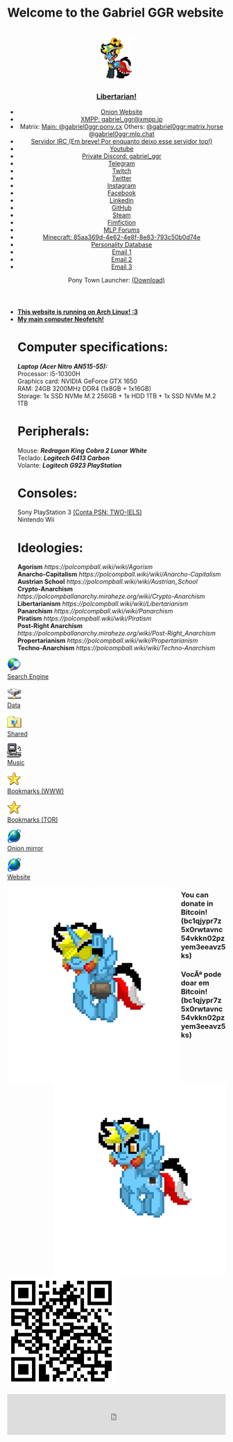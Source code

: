 </style>
	</head>
		<body>
			<h1>Welcome to the Gabriel GGR website</h1>
			<div id="links">
				<header>
					<div id="container">
<h1 ><img src="/Images/pony-town-Gabriel (King)-stand-blinking-padded-16x.gif" width="15%"></h1>
<h3><a href="https://polcompball.miraheze.org/wiki/Category:Libertarian_Unity">Libertarian!</a></h3>
					</div>
<ul>
<li><a href="http://de6frprzp2cn4g275rcc7fgcsfdm6pedpkuhiaop4klm5ob42cyjb2ad.onion/">Onion Website</a></li>
<li><a href="https://xmpp.jp">XMPP: gabriel_ggr@xmpp.jp</a></li>
<li>Matrix: <a href="https://pony.cx">Main: @gabriel0ggr:pony.cx</a> Others: <a href="https://matrix.horse">@gabriel0ggr:matrix.horse</a> <a href="https://mlp.chat">@gabriel0ggr:mlp.chat</a></li>
<li><a href="irc://irc.anthrochat.net/">Servidor IRC (Em breve! Por enquanto deixo esse servidor top!)</a></li>
<li><a href="https://www.youtube.com/channel/UCm8EiT6rHLlRe33jkjzl3XA">Youtube</a></li>
<li><a href="https://www.youtube.com/channel/UCm8EiT6rHLlRe33jkjzl3XA/about">Private Discord: gabriel_ggr</a></li>
<li><a href="https://t.me/Gabriel0GGR">Telegram</a></li>
<li><a href="https://www.twitch.tv/gabriel_ggr_twitch">Twitch</a></li>
<li><a href="https://twitter.com/GabrielGGR4">Twitter</a></li>
<li><a href="https://www.instagram.com/gabriel0ggr/?hl=pt-br">Instagram</a></li>
<li><a href="https://www.facebook.com/gabriel.ggr.official">Facebook</a></li>
<li><a href="https://www.linkedin.com/in/gabriel-rocha-rogoginski-490418213/">Linkedin</a></li>
<li><a href="https://github.com/Gabriel0GGR">GitHub</a></li>
<li><a href="https://steamcommunity.com/id/Gabriel_GGR">Steam</a></li>
<li><a href="https://www.fimfiction.net/user/434614/Gabriel_GGR">Fimfiction</a></li>
<li><a href="https://mlpforums.com/profile/47429-gabriel_ggr/">MLP Forums</a></li>
<li><a href="https://namemc.com/profile/Gabriel_GGR.1">Minecraft: 85aa369d-4e62-4e8f-8e83-793c50b0d74e</a></li>
<li><a href="https://www.personality-database.com/user/1957939">Personality Database</a></li>
<li><a href="mailto:gabriel0ggr@horsefucker.org">Email 1</a></li>
<li><a href="mailto:gabriel.rogoginski@gmail.com">Email 2</a></li>
<li><a href="mailto:tecgameggr@gmail.com">Email 3</a></li>
</ul>
<p>Pony Town Launcher: <a href="https://midiavip.com/fsp518">(Download)</a></p>
</header>

<b><ul>
<li><a href="/Images/Server_Neofetch.png">This website is running on Arch Linux! :3</a></li>
<li><a href="/Images/Computer_Neofetch.png">My main computer Neofetch!</a></li>
</b></ul>

<ul>
<h1>Computer specifications:</h1>
<b><i>Laptop (Acer Nitro AN515-55):</i></b></br>
Processor: i5-10300H</br>
Graphics card: NVIDIA GeForce GTX 1650</br>
RAM: 24GB 3200MHz DDR4 (1x8GB + 1x16GB)</br>
Storage: 1x SSD NVMe M.2 256GB + 1x HDD 1TB + 1x SSD NVMe M.2 1TB</br>

<h1>Peripherals:</h1>
Mouse: <b><i>Redragon King Cobra 2 Lunar White</i></b></br>
Teclado: <b><i>Logitech G413 Carbon</i></b></br>
Volante: <b><i>Logitech G923 PlayStation</i></b>

<h1>Consoles:</h1>
Sony PlayStation 3 <u>(Conta PSN: TWO-IELS)</u></br>
Nintendo Wii</br>

<h1>Ideologies:</h1>
<b>Agorism</b> <i>https://polcompball.wiki/wiki/Agorism</i></br>
<b>Anarcho-Capitalism</b> <i>https://polcompball.wiki/wiki/Anarcho-Capitalism</i></br>
<b>Austrian School</b> <i>https://polcompball.wiki/wiki/Austrian_School</i></br>
<b>Crypto-Anarchism</b> <i>https://polcompballanarchy.miraheze.org/wiki/Crypto-Anarchism</i></br>
<b>Libertarianism</b> <i>https://polcompball.wiki/wiki/Libertarianism</i></br>
<b>Panarchism</b> <i>https://polcompball.wiki/wiki/Panarchism</i></br>
<b>Piratism</b> <i>https://polcompball.wiki/wiki/Piratism</i></br>
<b>Post-Right Anarchism</b> <i>https://polcompballanarchy.miraheze.org/wiki/Post-Right_Anarchism</i></br>
<b>Propertarianism</b> <i>https://polcompball.wiki/wiki/Propertarianism</i></br>
<b>Techno-Anarchism</b> <i>https://polcompball.wiki/wiki/Techno-Anarchism</i></br>
			</div>
			<div id="container">
				<p>
				<a href="http://de6frprzp2cn4g275rcc7fgcsfdm6pedpkuhiaop4klm5ob42cyjb2ad.onion:8080"><img src="/Windows Icons - PNG/shdocvw.dll_14_111-6.png" alt="Search Engine" width="32" height="32" /><br>Search Engine</a>
				<p>
				<a href="/Data"><img src="/Windows Icons - PNG/shell32.dll_14_10-6.png" alt="Data" width="32" height="32" /><br>Data</a>
				<p>
				<a href="/Shared"><img src="/Windows Icons - PNG/cdfview.dll_14_8196-2.png" alt="Shared" width="32" height="32" /><br>Shared</a>
				<p>
				<a href="/Music"><img src="/Windows Icons - PNG/mmsys.cpl_14_4355-2.png" alt="Music" width="32" height="32" /><br>Music</a>
				<p>
				<a href="/Bookmarks (WWW)"><img src="/Windows Icons - PNG/shdoclc.dll_14_191-4.png" alt="Bookmarks 1" width="32" height="32" /><br>Bookmarks (WWW)</a>
				<p>
				<a href="/Bookmarks (TOR)"><img src="/Windows Icons - PNG/shdoclc.dll_14_191-4.png" alt="Bookmarks 2" width="32" height="32" /><br>Bookmarks (TOR)</a>
				<p>
				<a href=""><img src="/Windows Icons - PNG/shell32.dll_14_14-3.png" alt="Onion mirror" width="32" height="32" /><br>Onion mirror</a>
				<p>
				<a href=https://gabrielggrcom.wordpress.com/><img src="/Windows Icons - PNG/shell32.dll_14_14-3.png" alt="Website" width="32" height="32" /><br>Website</a>
			</div>
			<img src="/Images/pony-town-Gabriel (With accessories)-fly-blinking-padded-16x.gif" alt="Ponysona width="512" height="450" align="left"/>
			<img src="/Images/pony-town-Gabriel-fly-blinking-padded-16x.gif" alt="Ponysona width="512" height="450" align="right"/>
			<div id="container">
			<h3>You can donate in Bitcoin! (bc1qjypr7z5x0rwtavnc54vkkn02pzyem3eeavz5ks)</h3>
			<h3>VocÃª pode doar em Bitcoin! (bc1qjypr7z5x0rwtavnc54vkkn02pzyem3eeavz5ks)</h3>
			<img src="/Images/bitcoin.png" alt="Bitcoin address"/>
			</div>
</br>
<iframe src="https://john.citrons.xyz/embed?ref=https://coherent-secure-bear.ngrok-free.app/" style="margin-left:auto;display:block;margin-right:auto;max-width:732px;width:100%;height:94px;border:none;"></iframe>
</br>
		</body>
</html>
